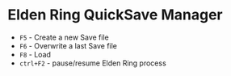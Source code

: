 # Elden Ring QuickSave Manager

- `F5` - Create a new Save file
- `F6` - Overwrite a last Save file
- `F8` - Load
- `ctrl+F2` - pause/resume Elden Ring process
